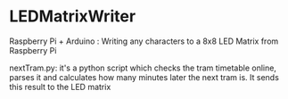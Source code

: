 # LEDMatrixWriter
Raspberry Pi + Arduino : Writing any characters to a 8x8 LED Matrix from Raspberry Pi

nextTram.py: it's a python script which checks the tram timetable online, parses it and calculates how many minutes later the next tram is. It sends this result to the LED matrix
